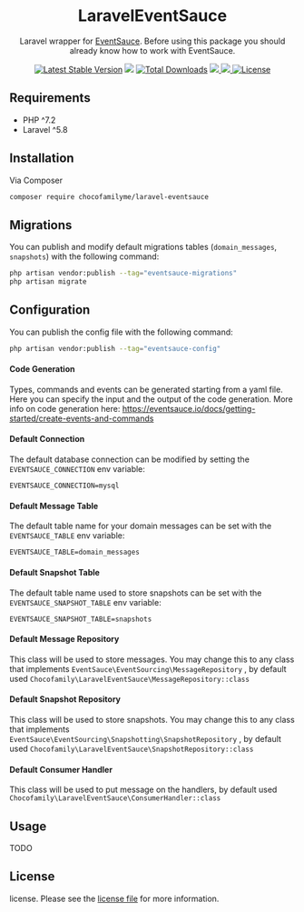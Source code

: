 
<h1 align="center"> LaravelEventSauce </h1>

<p align="center">
  Laravel wrapper for <a href="https://eventsauce.io/">EventSauce</a>. Before using this package you should already know how to work with EventSauce.
</p>

<p align="center">
<a href="https://packagist.org/packages/chocofamilyme/laravel-eventsauce"><img src="https://img.shields.io/packagist/v/chocofamilyme/laravel-eventsauce.svg?style=flat-square" alt="Latest Stable Version"></a>
<a href="https://github.styleci.io/repos/225345376"><img src="https://github.styleci.io/repos/225345376/shield"></a>
<a href="https://packagist.org/packages/chocofamilyme/laravel-eventsauce"><img src="https://img.shields.io/packagist/dt/chocofamilyme/laravel-eventsauce.svg?style=flat-square" alt="Total Downloads"></a>
<a href="https://scrutinizer-ci.com/g/chocofamilyme/laravel-eventsauce/?branch=master"><img src="https://scrutinizer-ci.com/g/chocofamilyme/laravel-eventsauce/badges/quality-score.png?b=master"</a> 
<a href="https://scrutinizer-ci.com/g/chocofamilyme/laravel-eventsauce/?branch=master"><img src="https://scrutinizer-ci.com/g/chocofamilyme/laravel-eventsauce/badges/code-intelligence.svg?b=master"</a>   
<a href="https://packagist.org/packages/chocofamilyme/laravel-eventsauce"><img src="https://poser.pugx.org/chocofamilyme/laravel-eventsauce/license" alt="License"></a>  
  
</p>  

## Requirements

- PHP ^7.2
- Laravel ^5.8

## Installation

Via Composer

```bash
composer require chocofamilyme/laravel-eventsauce
```
## Migrations

You can publish and modify default migrations tables (`domain_messages`, `snapshots`) with the following command:

```bash
php artisan vendor:publish --tag="eventsauce-migrations"
php artisan migrate
```


## Configuration

You can publish the config file with the following command:

```bash
php artisan vendor:publish --tag="eventsauce-config"
```

#### Code Generation

Types, commands and events can be generated starting from a yaml file. Here you can specify the input and the output of the code generation. More info on code generation here: https://eventsauce.io/docs/getting-started/create-events-and-commands

#### Default Connection

The default database connection can be modified by setting the `EVENTSAUCE_CONNECTION` env variable:

```dotenv
EVENTSAUCE_CONNECTION=mysql
```

#### Default Message Table

The default table name for your domain messages can be set with the `EVENTSAUCE_TABLE` env variable:

```dotenv
EVENTSAUCE_TABLE=domain_messages
```

#### Default Snapshot Table

The default table name used to store snapshots can be set with the `EVENTSAUCE_SNAPSHOT_TABLE` env variable:

```dotenv
EVENTSAUCE_SNAPSHOT_TABLE=snapshots
```

#### Default Message Repository

This class will be used to store messages. You may change this to any class that implements `EventSauce\EventSourcing\MessageRepository` , by default used `Chocofamily\LaravelEventSauce\MessageRepository::class`

#### Default Snapshot Repository

This class will be used to store snapshots. You may change this to any class that implements `EventSauce\EventSourcing\Snapshotting\SnapshotRepository` , by default used `Chocofamily\LaravelEventSauce\SnapshotRepository::class`

#### Default Consumer Handler

This class will be used to put message on the handlers, by default used `Chocofamily\LaravelEventSauce\ConsumerHandler::class`

## Usage
TODO

## License

license. Please see the [license file](license.md) for more information.

[ico-version]: https://img.shields.io/packagist/v/chocofamilyme/laravel-eventsauce.svg?style=flat-square
[ico-downloads]: https://img.shields.io/packagist/dt/chocofamilyme/laravel-eventsauce.svg?style=flat-square
[ico-styleci]: https://github.styleci.io/repos/225345376/shield

[link-packagist]: https://packagist.org/packages/chocofamilyme/laravel-eventsauce
[link-downloads]: https://packagist.org/packages/chocofamilyme/laravel-eventsauce
[link-styleci]: https://github.styleci.io/repos/225345376
[link-author]: https://github.com/chocofamily
[link-contributors]: ../../contributors
